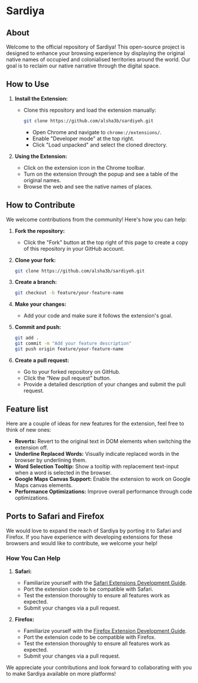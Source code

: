 # Sardiya

## About

Welcome to the official repository of Sardiya! This open-source project is designed to enhance your browsing experience by displaying the original native names of occupied and colonialised territories around the world. Our goal is to reclaim our native narrative through the digital space.

## How to Use

1. **Install the Extension:**
   <!-- - Download the extension from the [Chrome Web Store](#). -->
   - Clone this repository and load the extension manually:
     ```bash
     git clone https://github.com/alsha3b/sardiyeh.git
     ```
     - Open Chrome and navigate to `chrome://extensions/`.
     - Enable "Developer mode" at the top right.
     - Click "Load unpacked" and select the cloned directory.

2. **Using the Extension:**
   - Click on the extension icon in the Chrome toolbar.
   - Turn on the extension through the popup and see a table of the original names.
   - Browse the web and see the native names of places.

## How to Contribute

We welcome contributions from the community! Here's how you can help:

1. **Fork the repository:**
   - Click the "Fork" button at the top right of this page to create a copy of this repository in your GitHub account.

2. **Clone your fork:**
   ```bash
   git clone https://github.com/alsha3b/sardiyeh.git

3. **Create a branch:**
    ```bash
   git checkout -b feature/your-feature-name

4. **Make your changes:**
    - Add your code and make sure it follows the extension's goal.

5. **Commit and push:**
    ```bash
    git add .
    git commit -m "Add your feature description"
    git push origin feature/your-feature-name

6. **Create a pull request:**
    - Go to your forked repository on GitHub.
	- Click the “New pull request” button.
	- Provide a detailed description of your changes and submit the pull request.

## Feature list

Here are a couple of ideas for new features for the extension, feel free to think of new ones:

- **Reverts:** Revert to the original text in DOM elements when switching the extension off.
- **Underline Replaced Words:** Visually indicate replaced words in the browser by underlining them.
- **Word Selection Tooltip:** Show a tooltip with replacement text-input when a word is selected in the browser.
- **Google Maps Canvas Support:** Enable the extension to work on Google Maps canvas elements.
- **Performance Optimizations:** Improve overall performance through code optimizations.


## Ports to Safari and Firefox

We would love to expand the reach of Sardiya by porting it to Safari and Firefox. If you have experience with developing extensions for these browsers and would like to contribute, we welcome your help!

### How You Can Help

1. **Safari:**
   - Familiarize yourself with the [Safari Extensions Development Guide](https://developer.apple.com/safari/extensions/).
   - Port the extension code to be compatible with Safari.
   - Test the extension thoroughly to ensure all features work as expected.
   - Submit your changes via a pull request.

2. **Firefox:**
   - Familiarize yourself with the [Firefox Extension Development Guide](https://developer.mozilla.org/en-US/docs/Mozilla/Add-ons/WebExtensions/Your_first_WebExtension).
   - Port the extension code to be compatible with Firefox.
   - Test the extension thoroughly to ensure all features work as expected.
   - Submit your changes via a pull request.

We appreciate your contributions and look forward to collaborating with you to make Sardiya available on more platforms!